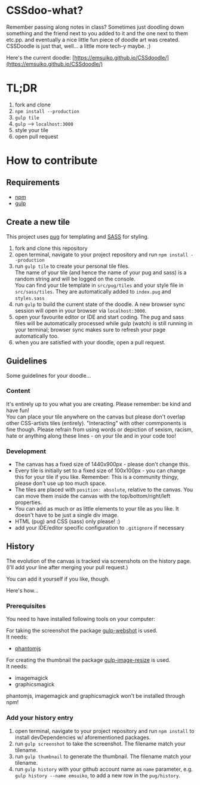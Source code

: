 # CSSdoo-what?

Remember passing along notes in class? Sometimes just doodling down something and the friend next to you added to it and the one next to them etc.pp. and eventually a nice little fun piece of doodle art was created.
CSSDoodle is just that, well... a little more tech-y maybe. ;)

Here's the current doodle: [https://emsuiko.github.io/CSSdoodle/](https://emsuiko.github.io/CSSdoodle/)

# TL;DR
1. fork and clone
2. `npm install --production`
3. `gulp tile`
4. `gulp` --> `localhost:3000`
4. style your tile
5. open pull request

# How to contribute

## Requirements
- [npm](https://www.npmjs.com/get-npm)
- [gulp](https://gulpjs.com/)

## Create a new tile

This project uses [pug](https://pugjs.org/api/getting-started.html) for templating and [SASS](https://sass-lang.com/) for styling.

1. fork and clone this repository
2. open terminal, navigate to your project repository and run `npm install --production`
3. run `gulp tile` to create your personal tile files.  
The name of your tile (and hence the name of your pug and sass) is a random string and will be logged on the console.  
You can find your tile template in `src/pug/tiles` and your style file in `src/sass/tiles`. They are automatically added to `index.pug` and `styles.sass`
4. run `gulp` to build the current state of the doodle. A new browser sync session will open in your browser via `localhost:3000`.
5. open your favourite editor or IDE and start coding. The pug and sass files will be automatically processed while gulp (watch) is still running in your terminal; browser sync makes sure to refresh your page automatically too.
6. when you are satisfied with your doodle, open a pull request.

## Guidelines
Some guidelines for your doodle...

### Content
It's entirely up to you what you are creating. Please remember: be kind and have fun!  
You can place your tile anywhere on the canvas but please don't overlap other CSS-artists tiles (entirely). "Interacting" with other commponents is fine though.
Please refrain from using words or depiction of sexism, racism, hate or anything along these lines - on your tile and in your code too!

### Development
- The canvas has a fixed size of 1440x900px - please don't change this.
- Every tile is initially set to a fixed size of 100x100px - you can change this for your tile if you like. Remember: This is a community thingy, please don't use up too much space.
- The tiles are placed with `position: absolute`, relative to the canvas. You can move them inside the canvas with the top/bottom/right/left properties.
- You can add as much or as little elements to your tile as you like. It doesn't have to be just a single div image.
- HTML (pug) and CSS (sass) only please! :)
- add your IDE/editor specific configuration to `.gitignore` if necessary

## History

The evolution of the canvas is tracked via screenshots on the history page. (I'll add your line after merging your pull request.)

You can add it yourself if you like, though.

Here's how...
### Prerequisites
You need to have installed following tools on your computer:

For taking the screenshot the package [gulp-webshot](https://www.npmjs.com/package/gulp-webshot) is used.  
It needs:
- [phantomjs](http://phantomjs.org/)

For creating the thumbnail the package [gulp-image-resize](https://www.npmjs.com/package/gulp-image-resize) is used.  
It needs:
- imagemagick
- graphicsmagick

phantomjs, imagemagick and graphicsmagick won't be installed through npm!

### Add your history entry
1. open terminal, navigate to your project repository and run `npm install` to install devDependencies w/ aforementioned packages.
2. run `gulp screenshot` to take the screenshot. The filename match your tilename.
3. run `gulp thumbnail` to generate the thumbnail. The filename match your tilename.
4. run `gulp history` with your github account name as `name` parameter, e.g. `gulp history --name emsuiko`, to add a new row in the `pug/history`. 